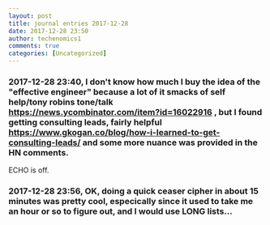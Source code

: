 ```yaml
---
layout: post
title: journal entries 2017-12-28
date: 2017-12-28 23:50
author: techenomics1
comments: true
categories: [Uncategorized]
---
```

### 2017-12-28 23:40, I don't know how much I buy the idea of the "effective engineer" because a lot of it smacks of self help/tony robins tone/talk https://news.ycombinator.com/item?id=16022916 , but I found getting consulting leads, fairly helpful https://www.gkogan.co/blog/how-i-learned-to-get-consulting-leads/ and some more nuance was provided in the HN comments.  
ECHO is off.
### 2017-12-28 23:56, OK, doing a quick ceaser cipher in about 15 minutes was pretty cool, especically since it used to take me an hour or so to figure out, and I would use LONG lists...   
